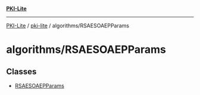 [**PKI-Lite**](../../../README.md)

---

[PKI-Lite](../../../README.md) / [pki-lite](../../README.md) / algorithms/RSAESOAEPParams

# algorithms/RSAESOAEPParams

## Classes

- [RSAESOAEPParams](classes/RSAESOAEPParams.md)
